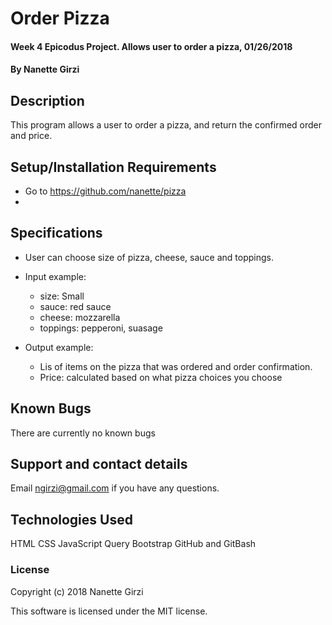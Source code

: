 # Order Pizza

#### Week 4 Epicodus Project. Allows user to order a pizza, 01/26/2018

#### By Nanette Girzi

## Description

This program allows a user to order a pizza, and return the confirmed order and price.

## Setup/Installation Requirements

* Go to https://github.com/nanette/pizza
*


## Specifications

* User can choose size of pizza, cheese, sauce and toppings.

* Input example:
  * size: Small
  * sauce: red sauce
  * cheese: mozzarella
  * toppings: pepperoni, suasage

* Output example:
  * Lis of items on the pizza that was ordered and order confirmation.
  * Price: calculated based on what pizza choices you choose

## Known Bugs

There are currently no known bugs

## Support and contact details

Email ngirzi@gmail.com if you have any questions.

## Technologies Used

HTML
CSS
JavaScript
Query
Bootstrap
GitHub and GitBash

### License

Copyright (c) 2018 Nanette Girzi

This software is licensed under the MIT license.
